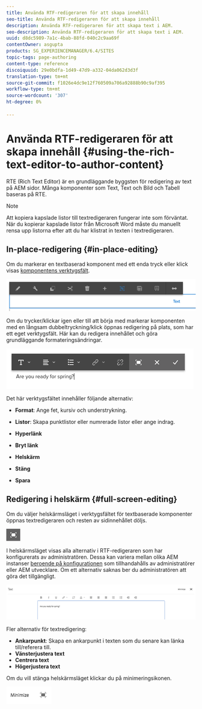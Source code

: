 ```yaml
---
title: Använda RTF-redigeraren för att skapa innehåll
seo-title: Använda RTF-redigeraren för att skapa innehåll
description: Använda RTF-redigeraren för att skapa text i AEM.
seo-description: Använda RTF-redigeraren för att skapa text i AEM.
uuid: d8dc5989-7a1c-4bab-88fd-040c2c9aa69f
contentOwner: asgupta
products: SG_EXPERIENCEMANAGER/6.4/SITES
topic-tags: page-authoring
content-type: reference
discoiquuid: 29e0bdfa-1d49-47d9-a332-04da062d3d3f
translation-type: tm+mt
source-git-commit: f1026e4dc9e12f760509a706a92888b90c9af395
workflow-type: tm+mt
source-wordcount: '307'
ht-degree: 0%

---
```



# Använda RTF-redigeraren för att skapa innehåll {#using-the-rich-text-editor-to-author-content}

RTE (Rich Text Editor) är en grundläggande byggsten för redigering av text på AEM sidor. Många komponenter som Text, Text och Bild och Tabell baseras på RTE.

>[!NOTE]
>
>Att kopiera kapslade listor till textredigeraren fungerar inte som förväntat. När du kopierar kapslade listor från Microsoft Word måste du manuellt rensa upp listorna efter att du har klistrat in texten i textredigeraren.

## In-place-redigering {#in-place-editing}

Om du markerar en textbaserad komponent med ett enda tryck eller klick visas [komponentens verktygsfält](../sites-authoring/editing-content.md#edit-configure-copy-cut-delete-paste).

![screen_shot_2018-03-21at163054](assets/screen_shot_2018-03-21at163054.png)

Om du trycker/klickar igen eller till att börja med markerar komponenten med en långsam dubbeltryckning/klick öppnas redigering på plats, som har ett eget verktygsfält. Här kan du redigera innehållet och göra grundläggande formateringsändringar.

![screen_shot_2018-03-21at163214](assets/screen_shot_2018-03-21at163214.png)

Det här verktygsfältet innehåller följande alternativ:

* **Format**: Ange fet, kursiv och understrykning.

* **Listor**: Skapa punktlistor eller numrerade listor eller ange indrag.

* **Hyperlänk**

* **Bryt länk**

* **Helskärm**

* **Stäng**

* **Spara**

## Redigering i helskärm {#full-screen-editing}

Om du väljer helskärmsläget i verktygsfältet för textbaserade komponenter öppnas textredigeraren och resten av sidinnehållet döljs.

![](do-not-localize/screen_shot_2018-03-21at163236.png)

I helskärmsläget visas alla alternativ i RTF-redigeraren som har konfigurerats av administratören. Dessa kan variera mellan olika AEM instanser [beroende på konfigurationen](../sites-administering/rich-text-editor.md) som tillhandahålls av administratörer eller AEM utvecklare. Om ett alternativ saknas ber du administratören att göra det tillgängligt.

![screen_shot_2018-03-21at163248](assets/screen_shot_2018-03-21at163248.png)

Fler alternativ för textredigering:

* **Ankarpunkt**: Skapa en ankarpunkt i texten som du senare kan länka till/referera till.
* **Vänsterjustera text**
* **Centrera text**
* **Högerjustera text**

Om du vill stänga helskärmsläget klickar du på minimeringsikonen.

![screen_shot_2018-03-21at163323](assets/screen_shot_2018-03-21at163323.png)
